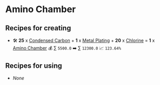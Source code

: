# Amino Chamber

## Recipes for creating

* 🛠️ **25** x [Condensed Carbon](<Condensed Carbon.md>) + **1** x [Metal Plating](<Metal Plating.md>) + **20** x [Chlorine](<Chlorine.md>) = **1** x [Amino Chamber](<Amino Chamber.md>) 💰 ∑ `5500.0` ➡️ ∑ `12300.0` 📈 `123.64%`


## Recipes for using

* _None_
